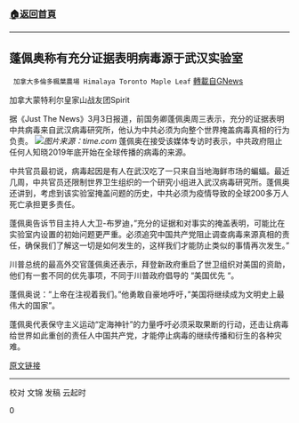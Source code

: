 ###  [:house:返回首頁](https://github.com/ourhimalayas/txt)
---

## 蓬佩奥称有充分证据表明病毒源于武汉实验室
` 加拿大多倫多楓葉農場 Himalaya Toronto Maple Leaf` [轉載自GNews](https://gnews.org/zh-hans/948890/)

加拿大蒙特利尔皇家山战友团Spirit

据《Just The News》3月3日报道，前国务卿蓬佩奥周三表示，充分的证据表明中共病毒来自武汉病毒研究所，他认为中共必须为向整个世界掩盖病毒真相的行为负责。
![]()![](https://gnews.org/wp-content/uploads/2021/03/time.com1_.jpg)*图片来源：time.com*
蓬佩奥在接受该媒体专访时表示，中共政府阻止任何人知晓2019年底开始在全球传播的病毒的来源。

中共官员最初说，病毒起因是有人在武汉吃了一只来自当地海鲜市场的蝙蝠。最近几周，中共官员还限制世界卫生组织的一个研究小组进入武汉病毒研究所。蓬佩奥还讲到，考虑到该实验室掩盖问题的历史，中共必须为疫情导致的全球200多万人死亡承担更多责任。

蓬佩奥告诉节目主持人大卫-布罗迪，”充分的证据和对事实的掩盖表明，可能比在实验室内设置的初始问题更严重。必须追究中国共产党阻止调查病毒来源真相的责任，确保我们了解这一切是如何发生的，这样我们才能防止类似的事情再次发生。”

川普总统的最高外交官蓬佩奥还表示，拜登新政府重启了世卫组织对美国的资助，他们有一套不同的优先事项，不同于川普政府倡导的 “美国优先 “。

蓬佩奥说：”上帝在注视着我们。”他勇敢自豪地呼吁，”美国将继续成为文明史上最伟大的国家”。

蓬佩奥代表保守主义运动“定海神针”的力量呼吁必须采取果断的行动，还击让病毒给世界如此重创的责任人中国共产党，才能停止病毒的继续传播和衍生的各种灾难。

[原文链接](https://justthenews.com/accountability/mike-pompeo-chinese-communist-party-must-be-held-accountable-cover)

* * *

校对 文锦
发稿 云起时



0
